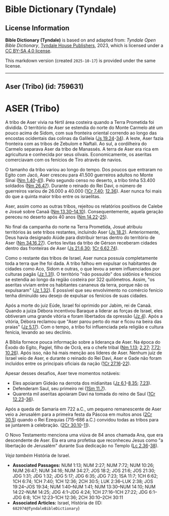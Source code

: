 # Bible Dictionary (Tyndale)

## License Information

**Bible Dictionary (Tyndale)** is based on and adapted from: _Tyndale Open Bible Dictionary_, [Tyndale House Publishers](https://tyndaleopenresources.com/), 2023, which is licensed under a [CC BY-SA 4.0 license](https://creativecommons.org/licenses/by-sa/4.0/legalcode.en).

This markdown version (created `2025-10-17`) is provided under the same license.



--------------------------------

## Aser (Tribo) (id: 759631)

ASER (Tribo)
============

A tribo de Aser vivia na fértil área costeira quando a Terra Prometida foi dividida. O território de Aser se estendia do norte do Monte Carmelo até um pouco acima de Sidom, com sua fronteira oriental correndo ao longo das encostas ocidentais das colinas da Galileia ([Js 19\.24](https://ref.ly/Josh19:24-Josh19:34)\-[34](https://ref.ly/Josh19:24-Josh19:34)). A leste, Aser fazia fronteira com as tribos de Zebulom e Naftali. Ao sul, a cordilheira do Carmelo separava Aser da tribo de Manassés. A terra de Aser era rica em agricultura e conhecida por seus olivais. Economicamente, os aseritas comerciavam com os fenícios de Tiro através de navios.

O tamanho da tribo variou ao longo do tempo. Dos poucos que entraram no Egito com Jacó, Aser cresceu para 41\.500 guerreiros adultos no Monte Sinai ([Nm 1\.40](https://ref.ly/Num1:40-Num1:41)\-[41](https://ref.ly/Num1:40-Num1:41)). Pelo segundo censo no deserto, a tribo tinha 53\.400 soldados ([Nm 26\.47](https://ref.ly/Num26:47)). Durante o reinado do Rei Davi, o número de guerreiros variou de 26\.000 a 40\.000 ([1Cr 7\.40](https://ref.ly/1Chr7:40); [12\.36](https://ref.ly/1Chr12:36)). Aser nunca foi mais do que a quinta maior tribo entre os israelitas.

Aser, assim como as outras tribos, rejeitou os relatórios positivos de Calebe e Josué sobre Canaã ([Nm 13\.30–14\.10](https://ref.ly/Num13:30-Num14:10)). Consequentemente, aquela geração pereceu no deserto após 40 anos ([Nm 14\.22](https://ref.ly/Num14:22-Num14:25)\-[25](https://ref.ly/Num14:22-Num14:25)).

No final da campanha do norte na Terra Prometida, Josué atribuiu territórios às sete tribos restantes, incluindo Aser ([Js 18\.2](https://ref.ly/Josh18:2)). Anteriormente, Deus havia designado Aiúde para distribuir terras dentro do território de Aser ([Nm 34\.16,27](https://ref.ly/Num34:16,Num34:27)). Certos levitas da tribo de Gérson receberam cidades dentro das fronteiras de Aser ([Js 21\.6,30](https://ref.ly/Josh21:6,Josh21:30); [1Cr 6\.62,74](https://ref.ly/1Chr6:62,1Chr6:74)).

Como o restante das tribos de Israel, Aser nunca possuía completamente toda a terra que lhe foi dada. A tribo falhou em expulsar os habitantes de cidades como Aco, Sidom e outras, o que levou a serem influenciados por culturas pagãs ([Jz 1\.31](https://ref.ly/Judg1:31)). O território "não possuído" dos sidônios e fenícios se estendia ao longo da região costeira por 322 quilômetros. Assim, "os aseritas viviam entre os habitantes cananeus da terra, porque não os expulsaram" ([Jz 1\.32](https://ref.ly/Judg1:32)). É possível que seu envolvimento no comércio fenício tenha diminuído seu desejo de expulsar os fenícios de suas cidades.

Após a morte do juiz Eúde, Israel foi oprimido por Jabim, rei de Canaã. Quando a juíza Débora incentivou Baraque a liderar as forças de Israel, eles obtiveram uma grande vitória e foram libertados da opressão ([Jz 4](https://ref.ly/Judg4:1-Judg4:24)). Após a vitória, Débora reclamou que "Aser parou perto do mar e ficou na beira das praias" ([Jz 5\.17](https://ref.ly/Judg5:17)). Com o tempo, a tribo foi influenciada pela religião e cultura fenícia, levando ao seu declínio.

A Bíblia fornece pouca informação sobre a liderança de Aser. Na época do Êxodo do Egito, Pagiel, filho de Ocrã, era o chefe tribal ([Nm 1\.13](https://ref.ly/Num1:13); [2\.27](https://ref.ly/Num2:27); [7\.72](https://ref.ly/Num7:72); [10\.26](https://ref.ly/Num10:26)). Após isso, não há mais menção aos líderes de Aser. Nenhum juiz de Israel veio de Aser, e durante o reinado do Rei Davi, Aser e Gade não foram incluídos entre os principais oficiais da nação ([1Cr 27\.16](https://ref.ly/1Chr27:16-1Chr27:22)\-[22](https://ref.ly/1Chr27:16-1Chr27:22)).

Apesar desses desafios, Aser teve momentos notáveis:

* Eles apoiaram Gideão na derrota dos midianitas ([Jz 6\.1](https://ref.ly/Judg6:1-Judg6:8,Judg6:35)\-[8,35](https://ref.ly/Judg6:1-Judg6:8,Judg6:35); [7\.23](https://ref.ly/Judg7:23)).
* Defenderam Saul, seu primeiro rei ([1Sm 11\.7](https://ref.ly/1Sam11:7)).
* Quarenta mil aseritas apoiaram Davi na tomada do reino de Saul ([1Cr 12\.23](https://ref.ly/1Chr12:23-1Chr12:36)\-[36](https://ref.ly/1Chr12:23-1Chr12:36)).

Após a queda de Samaria em 722 a.C., um pequeno remanescente de Aser veio a Jerusalém para a primeira festa da Páscoa em muitos anos ([2Cr 30\.5](https://ref.ly/2Chr30:5)) quando o Rei Ezequias (715–686 a.C.) convidou todas as tribos para se juntarem à celebração. ([2Cr 30\.10](https://ref.ly/2Chr30:10-2Chr30:11)\-[11](https://ref.ly/2Chr30:10-2Chr30:11)).

O Novo Testamento menciona uma viúva de 84 anos chamada Ana, que era descendente de Aser. Ela era uma profetisa que reconheceu Jesus como "a libertação de Jerusalém" durante Sua dedicação no Templo ([Lc 2\.36](https://ref.ly/Luke2:36-Luke2:38)\-[38](https://ref.ly/Luke2:36-Luke2:38)).

*Veja também* História de Israel.

* **Associated Passages:** NUM 1:13; NUM 2:27; NUM 7:72; NUM 10:26; NUM 26:47; NUM 34:16; NUM 34:27; JOS 18:2; JOS 21:6; JOS 21:30; JDG 1:31; JDG 1:32; JDG 5:17; JDG 6:35; JDG 7:23; 1SA 11:7; 1CH 6:62; 1CH 6:74; 1CH 7:40; 1CH 12:36; 2CH 30:5; LUK 2:36–LUK 2:38; JOS 19:24–JOS 19:34; NUM 1:40–NUM 1:41; NUM 13:30–NUM 14:10; NUM 14:22–NUM 14:25; JDG 4:1–JDG 4:24; 1CH 27:16–1CH 27:22; JDG 6:1–JDG 6:8; 1CH 12:23–1CH 12:36; 2CH 30:10–2CH 30:11
* **Associated Articles:** Israel, História de (ID: `682974@TyndaleBibleDictionary`)

